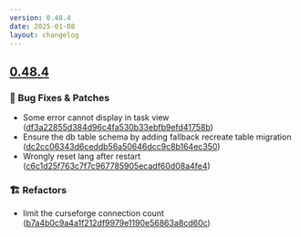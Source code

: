 ```yaml
---
version: 0.48.4
date: 2025-01-08
layout: changelog
---
```

## [0.48.4](#0.48.4)
### 🐛 Bug Fixes & Patches

- Some error cannot display in task view ([df3a22855d384d96c4fa530b33ebfb9efd41758b](https://github.com/Voxelum/x-minecraft-launcher/commit/df3a22855d384d96c4fa530b33ebfb9efd41758b))
- Ensure the db table schema by adding fallback recreate table migration ([dc2cc06343d6ceddb56a50646dcc9c8b164ec350](https://github.com/Voxelum/x-minecraft-launcher/commit/dc2cc06343d6ceddb56a50646dcc9c8b164ec350))
- Wrongly reset lang after restart ([c6c1d25f763c7f7c967785905ecadf60d08a4fe4](https://github.com/Voxelum/x-minecraft-launcher/commit/c6c1d25f763c7f7c967785905ecadf60d08a4fe4))
### 🏗️ Refactors

- limit the curseforge connection count ([b7a4b0c9a4a1f212df9979e1190e56863a8cd60c](https://github.com/Voxelum/x-minecraft-launcher/commit/b7a4b0c9a4a1f212df9979e1190e56863a8cd60c))
